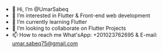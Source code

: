 - 👋 Hi, I’m @UmarSabeq
- 👀 I’m interested in Flutter & Front-end web development
- 🌱 I’m currently learning Flutter
- 💞️ I’m looking to collaborate on Flutter Projects
- 📫 How to reach me What'sApp: +201023762695 & E-mail: umar.sabeq75@gmail.com

<!---
UmarSabeq/UmarSabeq is a ✨ special ✨ repository because its `README.md` (this file) appears on your GitHub profile.
You can click the Preview link to take a look at your changes.
--->
